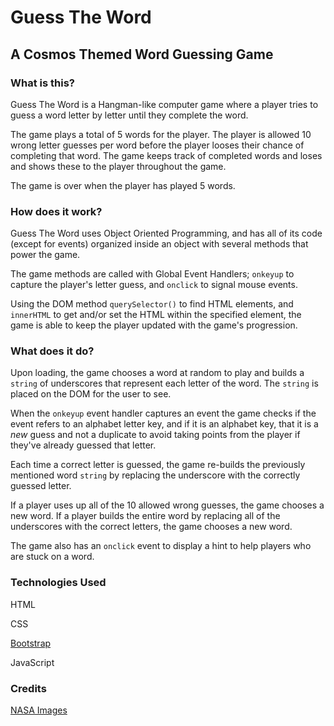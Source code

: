 # Guess The Word

## A Cosmos Themed Word Guessing Game

### What is this?

Guess The Word is a Hangman-like computer game where a player tries to guess a word letter by letter until they complete the word. 

The game plays a total of 5 words for the player. The player is allowed 10 wrong letter guesses per word before the player looses their chance of completing that word. The game keeps track of completed words and loses and shows these to the player throughout the game. 

The game is over when the player has played 5 words. 

### How does it work?

Guess The Word uses Object Oriented Programming, and has all of its code (except for events) organized inside an object with several methods that power the game. 

The game methods are called with Global Event Handlers;  `onkeyup` to capture the player's letter guess, and `onclick` to signal mouse events.

Using the DOM method `querySelector()` to find HTML elements, and `innerHTML` to get and/or set the HTML within the specified element, the game is able to keep the player updated with the game's progression. 

### What does it do?

Upon loading, the game chooses a word at random to play and builds a `string` of underscores that represent each letter of the word. The `string` is placed on the DOM for the user to see.

When the `onkeyup` event handler captures an event the game  checks if the event refers to an alphabet letter key, and if it is an alphabet key, that it is a *new* guess and not a duplicate to avoid taking points from the player if they've already guessed that letter.

Each time a correct letter is guessed, the game re-builds the previously mentioned word `string` by replacing the underscore with the correctly guessed letter. 

If a player uses up all of the 10 allowed wrong guesses, the game chooses a new word. If a player builds the entire word by replacing all of the underscores with the correct letters, the game chooses a new word.

The game also has an `onclick` event to display a hint to help players who are stuck on a word.

### Technologies Used

HTML

CSS

[Bootstrap](https://getbootstrap.com/docs/4.0/getting-started/introduction/)

JavaScript

  

### Credits

[NASA Images](https://www.nasa.gov/multimedia/imagegallery/index.html)